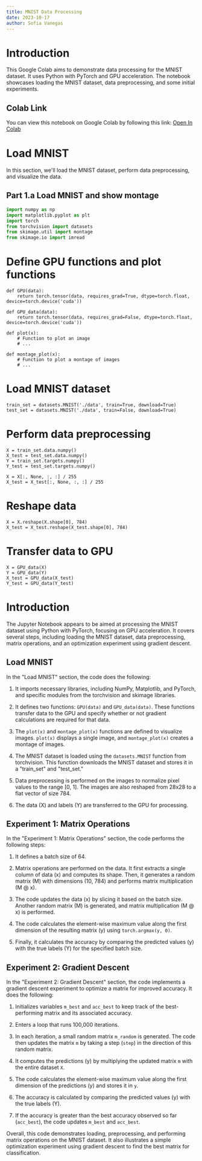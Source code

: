 ```yaml
---
title: MNIST Data Processing
date: 2023-10-17
author: Sofia Vanegas
---
```


# Introduction

This Google Colab aims to demonstrate data processing for the MNIST dataset. It uses Python with PyTorch and GPU acceleration. The notebook showcases loading the MNIST dataset, data preprocessing, and some initial experiments.

## Colab Link

You can view this notebook on Google Colab by following this link: [Open In Colab](https://colab.research.google.com/github/StoicSophist/Math-Data-Science/blob/main/Problem_Set_1.ipynb)

# Load MNIST

In this section, we'll load the MNIST dataset, perform data preprocessing, and visualize the data.

## Part 1.a Load MNIST and show montage

```python
import numpy as np
import matplotlib.pyplot as plt
import torch
from torchvision import datasets
from skimage.util import montage
from skimage.io import imread
```
# Define GPU functions and plot functions
```
def GPU(data):
    return torch.tensor(data, requires_grad=True, dtype=torch.float, device=torch.device('cuda'))

def GPU_data(data):
    return torch.tensor(data, requires_grad=False, dtype=torch.float, device=torch.device('cuda'))

def plot(x):
    # Function to plot an image
    # ...

def montage_plot(x):
    # Function to plot a montage of images
    # ...
```

# Load MNIST dataset
```
train_set = datasets.MNIST('./data', train=True, download=True)
test_set = datasets.MNIST('./data', train=False, download=True)
```

# Perform data preprocessing
```
X = train_set.data.numpy()
X_test = test_set.data.numpy()
Y = train_set.targets.numpy()
Y_test = test_set.targets.numpy()

X = X[:, None, :, :] / 255
X_test = X_test[:, None, :, :] / 255
```

# Reshape data
```
X = X.reshape(X.shape[0], 784)
X_test = X_test.reshape(X_test.shape[0], 784)
```

# Transfer data to GPU
```
X = GPU_data(X)
Y = GPU_data(Y)
X_test = GPU_data(X_test)
Y_test = GPU_data(Y_test)
```


# Introduction

The Jupyter Notebook appears to be aimed at processing the MNIST dataset using Python with PyTorch, focusing on GPU acceleration. It covers several steps, including loading the MNIST dataset, data preprocessing, matrix operations, and an optimization experiment using gradient descent.

## Load MNIST

In the "Load MNIST" section, the code does the following:

1. It imports necessary libraries, including NumPy, Matplotlib, and PyTorch, and specific modules from the torchvision and skimage libraries.

2. It defines two functions: `GPU(data)` and `GPU_data(data)`. These functions transfer data to the GPU and specify whether or not gradient calculations are required for that data.

3. The `plot(x)` and `montage_plot(x)` functions are defined to visualize images. `plot(x)` displays a single image, and `montage_plot(x)` creates a montage of images.

4. The MNIST dataset is loaded using the `datasets.MNIST` function from torchvision. This function downloads the MNIST dataset and stores it in a "train_set" and "test_set."

5. Data preprocessing is performed on the images to normalize pixel values to the range [0, 1]. The images are also reshaped from 28x28 to a flat vector of size 784.

6. The data (X) and labels (Y) are transferred to the GPU for processing.

## Experiment 1: Matrix Operations

In the "Experiment 1: Matrix Operations" section, the code performs the following steps:

1. It defines a batch size of 64.

2. Matrix operations are performed on the data. It first extracts a single column of data (x) and computes its shape. Then, it generates a random matrix (M) with dimensions (10, 784) and performs matrix multiplication (M @ x).

3. The code updates the data (x) by slicing it based on the batch size. Another random matrix (M) is generated, and matrix multiplication (M @ x) is performed.

4. The code calculates the element-wise maximum value along the first dimension of the resulting matrix (y) using `torch.argmax(y, 0)`.

5. Finally, it calculates the accuracy by comparing the predicted values (y) with the true labels (Y) for the specified batch size.

## Experiment 2: Gradient Descent

In the "Experiment 2: Gradient Descent" section, the code implements a gradient descent experiment to optimize a matrix for improved accuracy. It does the following:

1. Initializes variables `m_best` and `acc_best` to keep track of the best-performing matrix and its associated accuracy.

2. Enters a loop that runs 100,000 iterations.

3. In each iteration, a small random matrix `m_random` is generated. The code then updates the matrix `m` by taking a step (`step`) in the direction of this random matrix.

4. It computes the predictions (y) by multiplying the updated matrix `m` with the entire dataset `X`.

5. The code calculates the element-wise maximum value along the first dimension of the predictions (y) and stores it in `y`.

6. The accuracy is calculated by comparing the predicted values (y) with the true labels (Y).

7. If the accuracy is greater than the best accuracy observed so far (`acc_best`), the code updates `m_best` and `acc_best`.

Overall, this code demonstrates loading, preprocessing, and performing matrix operations on the MNIST dataset. It also illustrates a simple optimization experiment using gradient descent to find the best matrix for classification.
